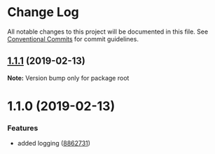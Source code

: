 # Change Log

All notable changes to this project will be documented in this file.
See [Conventional Commits](https://conventionalcommits.org) for commit guidelines.

## [1.1.1](https://github.com/ximenean/lernatest/compare/v1.1.0...v1.1.1) (2019-02-13)

**Note:** Version bump only for package root





# 1.1.0 (2019-02-13)


### Features

* added logging ([8862731](https://github.com/ximenean/lernatest/commit/8862731))
